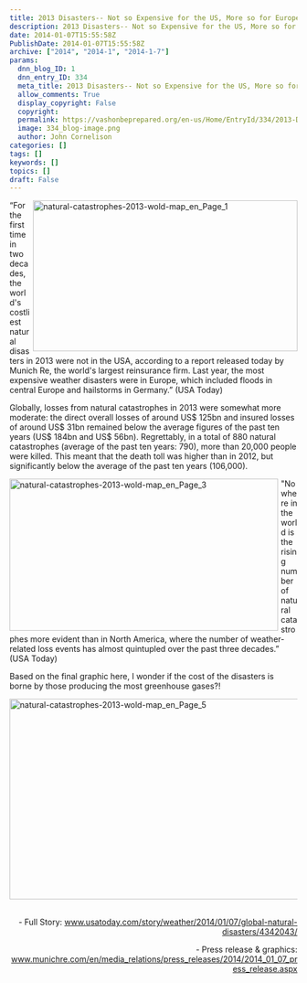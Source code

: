 ```yaml
---
title: 2013 Disasters-- Not so Expensive for the US, More so for Europe
description: 2013 Disasters-- Not so Expensive for the US, More so for Europe
date: 2014-01-07T15:55:58Z
PublishDate: 2014-01-07T15:55:58Z
archive: ["2014", "2014-1", "2014-1-7"]
params:
  dnn_blog_ID: 1
  dnn_entry_ID: 334
  meta_title: 2013 Disasters-- Not so Expensive for the US, More so for Europe
  allow_comments: True
  display_copyright: False
  copyright:
  permalink: https://vashonbeprepared.org/en-us/Home/EntryId/334/2013-Disasters-Not-so-Expensive-for-the-US-More-so-for-Europe
  image: 334_blog-image.png
  author: John Cornelison
categories: []
tags: []
keywords: []
topics: []
draft: False
---
```


<p><a href="./images/334/Windows-Live-Writer-2013-Disasters-not-so-expensive-for-the-_6B88-natural-catastrophes-2013-wold-map_en_Page_1_2.jpg"><img title="natural-catastrophes-2013-wold-map_en_Page_1" style="border-top: 0px; border-right: 0px; background-image: none; border-bottom: 0px; float: right; padding-top: 0px; padding-left: 0px; margin: 0px 0px 5px 5px; border-left: 0px; display: inline; padding-right: 0px" border="0" alt="natural-catastrophes-2013-wold-map_en_Page_1" src="./images/334/Windows-Live-Writer-2013-Disasters-not-so-expensive-for-the-_6B88-natural-catastrophes-2013-wold-map_en_Page_1_thumb.jpg" width="463" align="right" height="264" /></a>“For the first time in two decades, the world's costliest natural disasters in 2013 were not in the USA, according to a report released today by Munich Re, the world's largest reinsurance firm. Last year, the most expensive weather disasters were in Europe, which included floods in central Europe and hailstorms in Germany.” (USA Today)</p>  <p>Globally, losses from natural catastrophes in 2013 were somewhat more moderate: the direct overall losses of around US$ 125bn and insured losses of around US$ 31bn remained below the average figures of the past ten years (US$ 184bn and US$ 56bn). Regrettably, in a total of 880 natural catastrophes (average of the past ten years: 790), more than 20,000 people were killed. This meant that the death toll was higher than in 2012, but significantly below the average of the past ten years (106,000). </p>  <p><a href="./images/334/Windows-Live-Writer-2013-Disasters-not-so-expensive-for-the-_6B88-natural-catastrophes-2013-wold-map_en_Page_3_2.jpg"><img title="natural-catastrophes-2013-wold-map_en_Page_3" style="border-top: 0px; border-right: 0px; background-image: none; border-bottom: 0px; float: left; padding-top: 0px; padding-left: 0px; margin: 0px 5px 5px 0px; border-left: 0px; display: inline; padding-right: 0px" border="0" alt="natural-catastrophes-2013-wold-map_en_Page_3" src="./images/334/Windows-Live-Writer-2013-Disasters-not-so-expensive-for-the-_6B88-natural-catastrophes-2013-wold-map_en_Page_3_thumb.jpg" width="470" align="left" height="266" /></a>&quot;Nowhere in the world is the rising number of natural catastrophes more evident than in North America, where the number of weather-related loss events has almost quintupled over the past three decades.” (USA Today)</p>  <p>Based on the final graphic here, I wonder if the cost of the disasters is borne by those producing the most greenhouse gases?!</p>  <p><a href="./images/334/Windows-Live-Writer-2013-Disasters-not-so-expensive-for-the-_6B88-natural-catastrophes-2013-wold-map_en_Page_5_2.jpg"><img title="natural-catastrophes-2013-wold-map_en_Page_5" style="border-top: 0px; border-right: 0px; background-image: none; border-bottom: 0px; padding-top: 0px; padding-left: 0px; border-left: 0px; display: inline; padding-right: 0px" border="0" alt="natural-catastrophes-2013-wold-map_en_Page_5" src="./images/334/Windows-Live-Writer-2013-Disasters-not-so-expensive-for-the-_6B88-natural-catastrophes-2013-wold-map_en_Page_5_thumb.jpg" width="620" height="351" /></a>&#160;</p>  <p align="right">- Full Story: <a href="http://www.usatoday.com/story/weather/2014/01/07/global-natural-disasters/4342043/">www.usatoday.com/story/weather/2014/01/07/global-natural-disasters/4342043/</a></p>  <p align="right">- Press release &amp; graphics: <a title="http://www.munichre.com/en/media_relations/press_releases/2014/2014_01_07_press_release.aspx" href="http://www.munichre.com/en/media_relations/press_releases/2014/2014_01_07_press_release.aspx">www.munichre.com/en/media_relations/press_releases/2014/2014_01_07_press_release.aspx</a></p>
